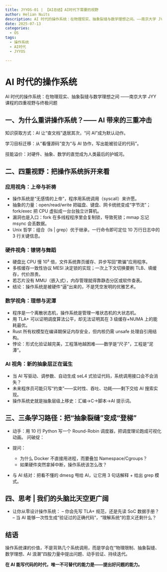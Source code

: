 ```yaml
---
title: JYYOS-01 | 【AI总结】AI时代下需要的视野
author: Helian Nuits
description: AI 时代的操作系统：在物理现实、抽象裂缝与数学理想之间。——南京大学 JYY 课程的四重视野与终极问题
date: 2025-07-13
categories:
  - OS
tags:
  - 操作系统
  - AI时代
  - JYYOS

---
```


# AI 时代的操作系统

AI 时代的操作系统：在物理现实、抽象裂缝与数学理想之间
——南京大学 JYY 课程的四重视野与终极问题

## 一、为什么重讲操作系统？—— AI 带来的三重冲击

知识获取方式：AI 让“查文档”退居其次，“问 AI”成为默认动作。

学习目标迁移：从“看懂源码”变为“与 AI 协作，写出能被验证的代码”。

技能溢价：对硬件、抽象、数学的直觉成为人类最后的护城河。

## 二、四重视野：把操作系统拆开来看

### **应用视角：上帝与祈祷**

- 操作系统是“无感情的上帝”，程序用系统调用（syscall）来许愿。
- 抽象的力量：open/read/write 把磁盘、键盘、网卡统统变成“字节流”；fork/exec 把 CPU 虚拟成一台台独立计算机。
- 漏洞也是入口：fork 在多线程程序里会复制锁，导致死锁；mmap 忘记 msync 会丢数据。
- Unix 哲学：组合（ls | grep）优于继承，一行命令即可定位 10 万行日志中的 3 行关键信息。

### **硬件视角：镣铐与舞蹈**

- 硬盘比 CPU 慢 10⁵ 倍，文件系统靠页缓存、异步写回“欺骗”应用程序。
- 多核缓存一致性协议 MESI 决定锁的实现；一次上下文切换要刷 TLB、填缓存，代价昂贵。
- 若芯片没有 MMU（嵌入式），内存管理就得靠静态分区或软件查表。
- 结论：操作系统是被硬件“逼”出来的，不是凭空发明的优雅艺术。

### **数学视角：理想与泥潭**

- 程序是一个离散状态机，操作系统是管理一堆状态机的大状态机。
- 用 TLA+ 可以证明调度算法公平，却无法证明其在 3 级缓存+NUMA 上的能耗最优。
- Rust 所有权模型在编译期保证内存安全，但内核仍需 unsafe 处理自引用结构。
- 悖论：形式化验证越完美，工程落地越困难——数学是“尺子”，工程是“泥潭”。

### **AI 视角：新的抽象层正在诞生**

- 当 AI 写驱动、调参数、自动生成 seL4 式验证代码，系统调用接口会不会消失？
- 未来程序员可能只写“约束”——实时性、吞吐、功耗——剩下交给 AI 搜索实现。
- 操作系统史就是抽象层级上移史：汇编→C→脚本→AI 提示词。

## 三、三条学习路径：把“抽象裂缝”变成“登梯”

- 动手：用 10 行 Python 写一个 Round-Robin 调度器，把调度理论跑成可视化动画。
  问破绽：

- 提问：
    - 为什么 Docker 不直接用进程，而要叠加 Namespace/Cgroups？
    - 如果硬件突然拿掉中断，操作系统该怎么改？

- 与 AI 结对：把看不懂的 dmesg 甩给 AI，让它用 3 句话解释 + 给出 grep 模式。

## 四、思考 | 我们的头脑比天空更广阔

- 让你从零设计操作系统：
– 你会先写 TLA+ 规范，还是先读 SoC 数据手册？
– 当 AI 能够一次性生成“验证过的正确代码”，“理解系统”的意义还剩什么？

## 结语

操作系统课的价值，不是背熟几个系统调用，而是学会在“物理限制、抽象裂缝、数学理想、AI 浪潮”四股力量中提出问题、动手验证、持续迭代。

**在 AI 能写代码的时代，唯一不可替代的能力是——提出好问题的能力。**


